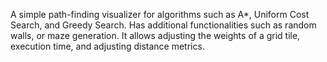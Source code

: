 A simple path-finding visualizer for algorithms such as A*, Uniform Cost Search, and Greedy Search. Has additional functionalities such as random walls, or maze generation. It allows adjusting the weights of a grid tile, execution time, and adjusting distance metrics.
